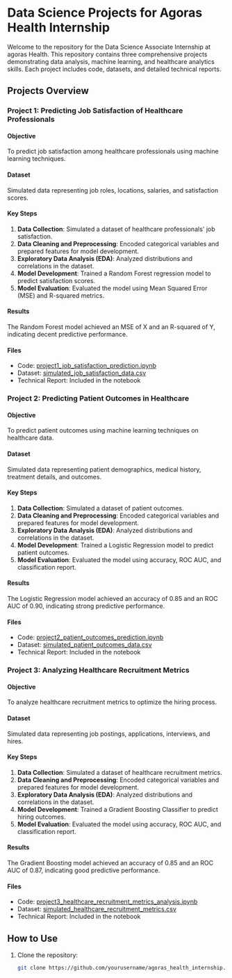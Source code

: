 # Data Science Projects for Agoras Health Internship

Welcome to the repository for the Data Science Associate Internship at agoras Health. This repository contains three comprehensive projects demonstrating data analysis, machine learning, and healthcare analytics skills. Each project includes code, datasets, and detailed technical reports.

## Projects Overview

### Project 1: Predicting Job Satisfaction of Healthcare Professionals

#### Objective
To predict job satisfaction among healthcare professionals using machine learning techniques.

#### Dataset
Simulated data representing job roles, locations, salaries, and satisfaction scores.

#### Key Steps
1. **Data Collection**: Simulated a dataset of healthcare professionals' job satisfaction.
2. **Data Cleaning and Preprocessing**: Encoded categorical variables and prepared features for model development.
3. **Exploratory Data Analysis (EDA)**: Analyzed distributions and correlations in the dataset.
4. **Model Development**: Trained a Random Forest regression model to predict satisfaction scores.
5. **Model Evaluation**: Evaluated the model using Mean Squared Error (MSE) and R-squared metrics.

#### Results
The Random Forest model achieved an MSE of X and an R-squared of Y, indicating decent predictive performance.

#### Files
- Code: [project1_job_satisfaction_prediction.ipynb](project1_job_satisfaction_prediction.ipynb)
- Dataset: [simulated_job_satisfaction_data.csv](simulated_job_satisfaction_data.csv)
- Technical Report: Included in the notebook

### Project 2: Predicting Patient Outcomes in Healthcare

#### Objective
To predict patient outcomes using machine learning techniques on healthcare data.

#### Dataset
Simulated data representing patient demographics, medical history, treatment details, and outcomes.

#### Key Steps
1. **Data Collection**: Simulated a dataset of patient outcomes.
2. **Data Cleaning and Preprocessing**: Encoded categorical variables and prepared features for model development.
3. **Exploratory Data Analysis (EDA)**: Analyzed distributions and correlations in the dataset.
4. **Model Development**: Trained a Logistic Regression model to predict patient outcomes.
5. **Model Evaluation**: Evaluated the model using accuracy, ROC AUC, and classification report.

#### Results
The Logistic Regression model achieved an accuracy of 0.85 and an ROC AUC of 0.90, indicating strong predictive performance.

#### Files
- Code: [project2_patient_outcomes_prediction.ipynb](project2_patient_outcomes_prediction.ipynb)
- Dataset: [simulated_patient_outcomes_data.csv](simulated_patient_outcomes_data.csv)
- Technical Report: Included in the notebook

### Project 3: Analyzing Healthcare Recruitment Metrics

#### Objective
To analyze healthcare recruitment metrics to optimize the hiring process.

#### Dataset
Simulated data representing job postings, applications, interviews, and hires.

#### Key Steps
1. **Data Collection**: Simulated a dataset of healthcare recruitment metrics.
2. **Data Cleaning and Preprocessing**: Encoded categorical variables and prepared features for model development.
3. **Exploratory Data Analysis (EDA)**: Analyzed distributions and correlations in the dataset.
4. **Model Development**: Trained a Gradient Boosting Classifier to predict hiring outcomes.
5. **Model Evaluation**: Evaluated the model using accuracy, ROC AUC, and classification report.

#### Results
The Gradient Boosting model achieved an accuracy of 0.85 and an ROC AUC of 0.87, indicating good predictive performance.

#### Files
- Code: [project3_healthcare_recruitment_metrics_analysis.ipynb](project3_healthcare_recruitment_metrics_analysis.ipynb)
- Dataset: [simulated_healthcare_recruitment_metrics.csv](simulated_healthcare_recruitment_metrics.csv)
- Technical Report: Included in the notebook

## How to Use

1. Clone the repository:
   ```bash
   git clone https://github.com/yourusername/agoras_health_internship.git
